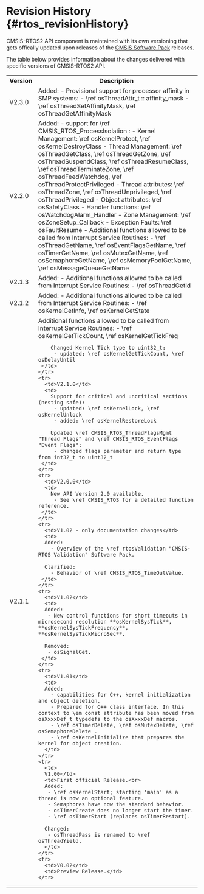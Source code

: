 # Revision History {#rtos_revisionHistory}

CMSIS-RTOS2 API component is maintained with its own versioning that gets offically updated upon releases of the [CMSIS Software Pack](../General/cmsis_pack.html) releases.

The table below provides information about the changes delivered with specific versions of CMSIS-RTOS2 API.

<table class="cmtable" summary="Revision History">
    <tr>
      <th>Version</th>
      <th>Description</th>
    </tr>
    <tr>
      <td>V2.3.0</td>
      <td>
         Added:
         - Provisional support for processor affinity in SMP systems:
           - \ref osThreadAttr_t :: affinity_mask
           - \ref osThreadSetAffinityMask, \ref osThreadGetAffinityMask
      </td>
    </tr>
    <tr>
      <td>V2.2.0</td>
      <td>
        Added:
         - support for \ref CMSIS_RTOS_ProcessIsolation :
           - Kernel Management: \ref osKernelProtect, \ref osKernelDestroyClass
           - Thread Management: \ref osThreadGetClass, \ref osThreadGetZone, \ref osThreadSuspendClass, \ref osThreadResumeClass, \ref osThreadTerminateZone, \ref osThreadFeedWatchdog, \ref osThreadProtectPrivileged
           - Thread attributes: \ref osThreadZone, \ref osThreadUnprivileged, \ref osThreadPrivileged
           - Object attributes: \ref osSafetyClass
           - Handler functions: \ref osWatchdogAlarm_Handler
           - Zone Management: \ref osZoneSetup_Callback
           - Exception Faults: \ref osFaultResume
         - Additional functions allowed to be called from Interrupt Service Routines:
           - \ref osThreadGetName, \ref osEventFlagsGetName, \ref osTimerGetName, \ref osMutexGetName, \ref osSemaphoreGetName, \ref osMemoryPoolGetName, \ref osMessageQueueGetName
      </td>
    </tr>
    <tr>
      <td>V2.1.3</td>
      <td>
        Added:
          - Additional functions allowed to be called from Interrupt Service Routines:
            - \ref osThreadGetId
     </td>
    </tr>
    <tr>
      <td>V2.1.2</td>
      <td>
        Added:
          - Additional functions allowed to be called from Interrupt Service Routines:
            - \ref osKernelGetInfo, \ref osKernelGetState
     </td>
    </tr>
    <tr>
      <td>V2.1.1</td>
      <td>
        Additional functions allowed to be called from Interrupt Service Routines:
         - \ref osKernelGetTickCount, \ref osKernelGetTickFreq
         
        Changed Kernel Tick type to uint32_t:
         - updated: \ref osKernelGetTickCount, \ref osDelayUntil
     </td>
    </tr>
    <tr>
      <td>V2.1.0</td>
      <td>
        Support for critical and uncritical sections (nesting safe):
         - updated: \ref osKernelLock, \ref osKernelUnlock
         - added: \ref osKernelRestoreLock

        Updated \ref CMSIS_RTOS_ThreadFlagsMgmt "Thread Flags" and \ref CMSIS_RTOS_EventFlags "Event Flags":
         - changed flags parameter and return type from int32_t to uint32_t
     </td>
    </tr>
    <tr>
      <td>V2.0.0</td>
      <td>
        New API Version 2.0 available. 
         - See \ref CMSIS_RTOS for a detailed function reference.
     </td>
    </tr>
    <tr>
      <td>V1.02 - only documentation changes</td>
      <td>
      Added:
        - Overview of the \ref rtosValidation "CMSIS-RTOS Validation" Software Pack.

      Clarified:
        - Behavior of \ref CMSIS_RTOS_TimeOutValue.
     </td>
    </tr>
    <tr>
      <td>V1.02</td>
      <td>
      Added: 
       - New control functions for short timeouts in microsecond resolution **osKernelSysTick**, **osKernelSysTickFrequency**, **osKernelSysTickMicroSec**.

      Removed:
       - osSignalGet.
     </td>
    </tr>
    <tr>
      <td>V1.01</td>
      <td>
      Added:
        - capabilities for C++, kernel initialization and object deletion.
        - Prepared for C++ class interface. In this context to \em const attribute has been moved from osXxxxDef_t typedefs to the osXxxxDef macros.
        - \ref osTimerDelete, \ref osMutexDelete, \ref osSemaphoreDelete .
        - \ref osKernelInitialize that prepares the kernel for object creation.
      </td>
    </tr>
    <tr>
      <td>
      V1.00</td>
      <td>First official Release.<br>
      Added:
       - \ref osKernelStart; starting 'main' as a thread is now an optional feature.
       - Semaphores have now the standard behavior.
       - osTimerCreate does no longer start the timer.
       - \ref osTimerStart (replaces osTimerRestart).

      Changed:
       - osThreadPass is renamed to \ref osThreadYield.
      </td>
    </tr>
    <tr>
      <td>V0.02</td>
      <td>Preview Release.</td>
    </tr>
</table>
